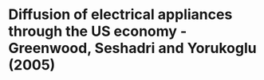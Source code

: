 # Diffusion of electrical appliances through the US economy - Greenwood, Seshadri and Yorukoglu (2005)

